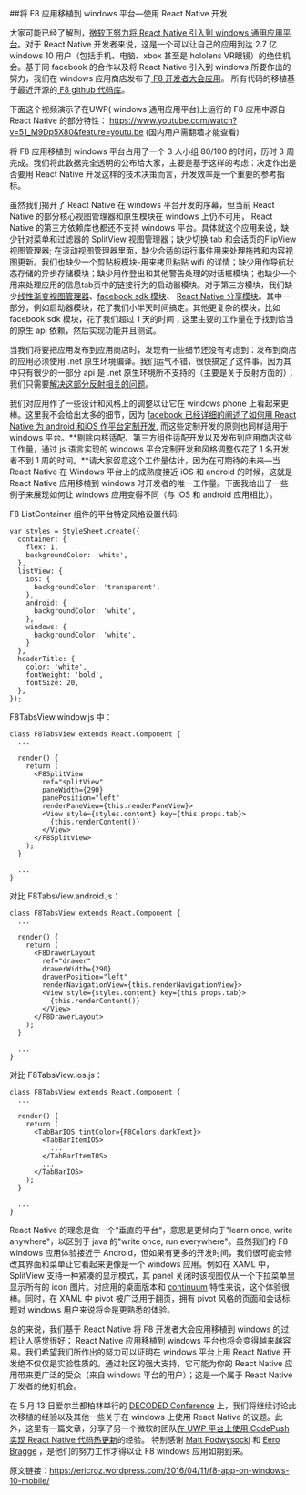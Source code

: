 ##将 F8 应用移植到 windows 平台—使用 React Native 开发

大家可能已经了解到，[微软正努力将 React Native 引入到 windows 通用应用平台](https://blogs.windows.com/buildingapps/)。对于 React Native 开发者来说，这是一个可以让自己的应用到达 2.7 亿 windows 10 用户（包括手机、电脑、xbox 甚至是 hololens VR眼镜）的绝佳机会。基于同 facebook 的合作以及将 React Native 引入到 windows 所要作出的努力，我们在 windows 应用商店发布了[ F8 开发者大会应用](https://www.microsoft.com/en-us/store/apps/f8-developer-conference/9nblggh4ntvn)。 所有代码的移植基于最近开源的[ F8 github 代码库](https://github.com/fbsamples/f8app)。

下面这个视频演示了在UWP( windows 通用应用平台)上运行的 F8 应用中源自 React Native 的部分特性：
https://www.youtube.com/watch?v=51_M9Dp5X80&feature=youtu.be
 (国内用户需翻墙才能查看)

将 F8 应用移植到 windows 平台占用了一个 3 人小组 80/100 的时间，历时 3 周完成。我们将此数据完全透明的公布给大家，主要是基于这样的考虑：决定作出是否要用 React Native 开发这样的技术决策而言，开发效率是一个重要的参考指标。

虽然我们揭开了 React Native 在 windows 平台开发的序幕，但当前 React Native 的部分核心视图管理器和原生模块在 windows 上仍不可用， React Native 的第三方依赖库也都还不支持 windows 平台。具体就这个应用来说，缺少针对菜单和过滤器的 SplitView 视图管理器；缺少切换 tab 和会话页的FlipView视图管理器; 在滚动视图管理器里面，缺少合适的运行事件用来处理拖拽和内容视图更新。我们也缺少一个剪贴板模块-用来拷贝粘贴 wifi 的详情；缺少用作导航状态存储的异步存储模块；缺少用作登出和其他警告处理的对话框模块；也缺少一个用来处理应用的信息tab页中的链接行为的启动器模块。对于第三方模块，我们缺少[线性渐变视图管理器](https://github.com/brentvatne/react-native-linear-gradient)、[facebook sdk 模块](https://github.com/facebook/react-native-fbsdk)、 [React Native 分享模块](https://github.com/EstebanFuentealba/react-native-share)。其中一部分，例如启动器模块，花了我们小半天时间搞定。其他更复杂的模块，比如 facebook sdk 模块，花了我们超过 1 天的时间；这里主要的工作量在于找到恰当的原生 api 依赖，然后实现功能并且测试。

当我们将要把应用发布到应用商店时，发现有一些细节还没有考虑到：发布到商店的应用必须使用 .net 原生环境编译。我们运气不错，很快搞定了这件事。因为其中只有很少的一部分 api 是 .net 原生环境所不支持的（主要是关于反射方面的）；我们只需要[解决这部分反射相关的问题](https://github.com/ReactWindows/react-native/commit/9420ff92f7ccc910ceeb6bb88568675da3abcada)。

我们对应用作了一些设计和风格上的调整以让它在 windows phone 上看起来更棒。这里我不会给出太多的细节，因为 [facebook 已经详细的阐述了如何用 React Native 为 android 和iOS 作平台定制开发](http://makeitopen.com/), 而这些定制开发的原则也同样适用于 windows 平台。**剔除内核适配、第三方组件适配开发以及发布到应用商店这些工作量，通过 js 语言实现的 windows 平台定制开发和风格调整仅花了 1 名开发者不到 1 周的时间。**请大家留意这个工作量估计，因为在可期待的未来—当 React Native 在 Windows 平台上的成熟度接近 iOS 和 android 的时候，这就是 React Native 应用移植到 windows 时开发者的唯一工作量。下面我给出了一些例子来展现如何让 windows 应用变得不同（与 iOS 和 android 应用相比）。

F8 ListContainer 组件的平台特定风格设置代码:
```
var styles = StyleSheet.create({
  container: {
    flex: 1,
    backgroundColor: 'white',
  },
  listView: {
    ios: {
      backgroundColor: 'transparent',
    },
    android: {
      backgroundColor: 'white',
    },
    windows: {
      backgroundColor: 'white',
    }
  },
  headerTitle: {
    color: 'white',
    fontWeight: 'bold',
    fontSize: 20,
  },
});
```
F8TabsView.window.js 中：

```
class F8TabsView extends React.Component {
  ...
 
  render() {
    return (
      <F8SplitView
        ref="splitView"
        paneWidth={290}
        panePosition="left"
        renderPaneView={this.renderPaneView}>
        <View style={styles.content} key={this.props.tab}>
          {this.renderContent()}
        </View>
      </F8SplitView>
    );
  }
 
  ...
}
```
对比 F8TabsView.android.js：

```
class F8TabsView extends React.Component {
  ...
 
  render() {
    return (
      <F8DrawerLayout
        ref="drawer"
        drawerWidth={290}
        drawerPosition="left"
        renderNavigationView={this.renderNavigationView}>
        <View style={styles.content} key={this.props.tab}>
          {this.renderContent()}
        </View>
      </F8DrawerLayout>
    );
  }
 
  ...
}
```
对比 F8TabsView.ios.js：

```
class F8TabsView extends React.Component {
  ...
 
  render() {
    return (
      <TabBarIOS tintColor={F8Colors.darkText}>
        <TabBarItemIOS>
          ...
        </TabBarItemIOS>
        ...
      </TabBarIOS>
    );
  }
 
  ...
}
```
 React Native 的理念是做一个“垂直的平台“，意思是更倾向于"learn once, write anywhere"，以区别于 java 的"write once, run everywhere"。虽然我们的 F8 windows 应用体验接近于 Android，但如果有更多的开发时间，我们很可能会修改其界面和菜单让它看起来更像是一个 windows 应用。例如在 XAML 中，SplitView 支持一种紧凑的显示模式，其 panel 关闭时该视图仅从一个下拉菜单里显示所有的 icon 图片。对应用的桌面版本和 [continuum](https://msdn.microsoft.com/en-us/library/windows/hardware/dn917883%28v=vs.85%29.aspx) 特性来说，这个体验很棒。同时，在 XAML 中 pivot 被广泛用于翻页，拥有 pivot 风格的页面和会话标题对 windows 用户来说将会是更熟悉的体验。

总的来说，我们基于 React Native 将 F8 开发者大会应用移植到 windows 的过程让人感觉很好； React Native 应用移植到 windows 平台也将会变得越来越容易。我们希望我们所作出的努力可以证明在 windows 平台上用 React Native 开发绝不仅仅是实验性质的。通过社区的强大支持，它可能为你的 React Native 应用带来更广泛的受众（来自 windows 平台的用户）；这是一个属于 React Native 开发者的绝好机会。

在 5 月 13 日爱尔兰都柏林举行的 [DECODED Conference](http://www.decodedshow.com/events/) 上，我们将继续讨论此次移植的经验以及其他一些关于在 windows 上使用 React Native 的议题。此外，这里有一篇文章，分享了另一个微软的团队[在 UWP 平台上使用 CodePush 实现 React Native 代码热更新](http://microsoft.github.io/code-push/articles/ReactNativeWindows.html)的经验。
特别感谢 [Matt Podwysocki](https://github.com/mpodwysocki) 和 [Eero Bragge](https://github.com/ebragge) ，是他们的努力工作才得以让 F8 windows 应用如期到来。

原文链接：https://ericroz.wordpress.com/2016/04/11/f8-app-on-windows-10-mobile/

